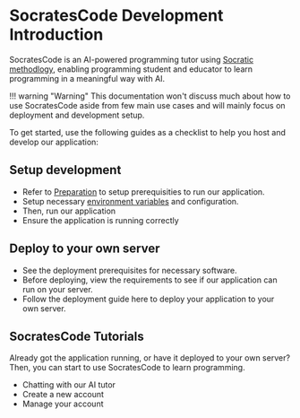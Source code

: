 # SocratesCode Development Introduction

SocratesCode is an AI-powered programming tutor using [Socratic methodlogy](https://en.wikipedia.org/wiki/Socratic_method), enabling programming student and educator to learn programming in a meaningful way with AI.

!!! warning "Warning"
    This documentation won't discuss much about how to use SocratesCode aside from few main use cases and will mainly focus on deployment and development setup.

To get started, use the following guides as a checklist to help you host and develop our application:

## Setup development
- Refer to [Preparation](development/preparation.md) to setup prerequisities to run our application.
- Setup necessary [environment variables](development/environment.md) and configuration.
- Then, run our application
- Ensure the application is running correctly

## Deploy to your own server
- See the deployment prerequisites for necessary software.
- Before deploying, view the requirements to see if our application can run on your server.
- Follow the deployment guide here to deploy your application to your own server.


## SocratesCode Tutorials
Already got the application running, or have it deployed to your own server? Then, you can start to use SocratesCode to learn programming.

- Chatting with our AI tutor
- Create a new account
- Manage your account

